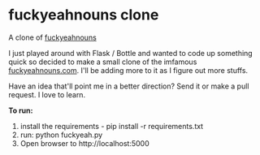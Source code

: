 fuckyeahnouns clone
==================

A clone of <a href="http://fuckyeahnouns.com">fuckyeahnouns</a>

I just played around with Flask / Bottle and wanted to code up something quick so decided to make a small clone of the imfamous <a href="http://fuckyeahnouns.com">fuckyeahnouns.com</a>. I'll be adding more to it as I figure out more stuffs.

Have an idea that'll point me in a better direction? Send it or make a pull request. I love to learn.

<strong>To run:</strong><br />
<ol>
<li>install the requirements - pip install -r requirements.txt<br /></li>
<li>run: python fuckyeah.py<br /></li>
<li>Open browser to http://localhost:5000</li>
</ol>
